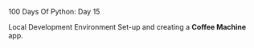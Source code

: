 100 Days Of Python: Day 15

Local Development Environment Set-up and creating a **Coffee Machine** app.
